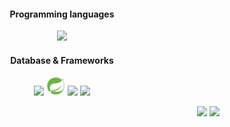 <h4 align="center">Programming languages</h4>

<p align="center">
  <img src="https://cdn.jsdelivr.net/gh/devicons/devicon/icons/java/java-original-wordmark.svg" width="85px">
</p>

<h4 align="center">Database & Frameworks</h4>

<p align="center">
  <img src="https://cdn.icon-icons.com/icons2/1381/PNG/512/mysqlworkbench_93532.png" width="30px">
  <img src="https://raw.githubusercontent.com/github/explore/80688e429a7d4ef2fca1e82350fe8e3517d3494d/topics/spring-boot/spring-boot.png" width="30px">
  <img src="https://cdn.jsdelivr.net/gh/devicons/devicon/icons/html5/html5-original.svg" width="30px">
  <img src="https://cdn.jsdelivr.net/gh/devicons/devicon/icons/css3/css3-original.svg" width="30px">
</p>

<p align="end">
  <a href="mailto:julianoacsilva@hotmail.com">
    <img src="https://upload.wikimedia.org/wikipedia/commons/thumb/4/4e/Mail_%28iOS%29.svg/1200px-Mail_%28iOS%29.svg.png" width="25px"></a>
  <a href="https://www.linkedin.com/in/julianoacs/">
    <img src="https://cdn-icons-png.flaticon.com/128/2504/2504923.png" width="25px"></a>
</p>
